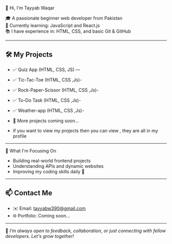 👋 Hi, I'm Tayyab Waqar

🎓 A passionate beginner web developer from Pakistan  
🚀 Currently learning: JavaScript and React.js  
📚 I have experience in: HTML, CSS, and basic Git & GitHub

---

## 🛠 My Projects
- ✅ Quiz App (HTML, CSS, JS) — 
- ✅ Tic-Tac-Toe (HTML, CSS ,Js)-
- ✅ Rock-Paper-Scissor (HTML, CSS ,Js)-
- ✅ To-Do Task  (HTML, CSS ,Js)-
- ✅ Weather-app (HTML, CSS ,Js)-
- 📂 More projects coming soon...

- if you want to view my  projects then you can view , they are all in my profile

---

📌 What I'm Focusing On
- Building real-world frontend projects  
- Understanding APIs and dynamic websites  
- Improving my coding skills daily 💪

---

## 📫 Contact Me
- ✉️ Email: tayyabw390@gmail.com
- 🌐 Portfolio: Coming soon...

---
 🌟 *I’m always open to feedback, collaboration, or just connecting with fellow developers. Let's grow together!*
